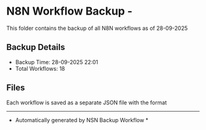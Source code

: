 # N8N Workflow Backup - 
This folder contains the backup of all N8N workflows as of 28-09-2025

## Backup Details
- Backup Time: 28-09-2025 22:01
- Total Workflows: 18

## Files
Each workflow is saved as a separate JSON file with the format

-----------
* Automatically generated by NSN Backup Workflow *